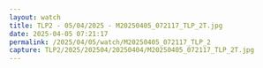 ```yaml
---
layout: watch
title: TLP2 - 05/04/2025 - M20250405_072117_TLP_2T.jpg
date: 2025-04-05 07:21:17
permalink: /2025/04/05/watch/M20250405_072117_TLP_2
capture: TLP2/2025/202504/20250404/M20250405_072117_TLP_2T.jpg
---
```


